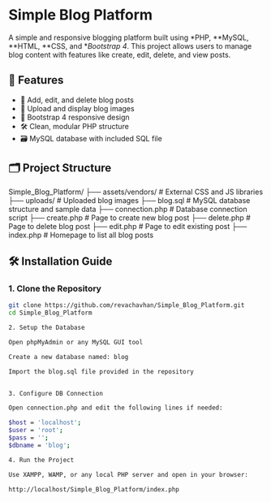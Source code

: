 # Simple Blog Platform

A simple and responsive blogging platform built using *PHP, **MySQL, **HTML, **CSS, and **Bootstrap 4*. This project allows users to manage blog content with features like create, edit, delete, and view posts.

## 🚀 Features

- 📝 Add, edit, and delete blog posts
- 📂 Upload and display blog images
- 🧩 Bootstrap 4 responsive design
- 🛠 Clean, modular PHP structure
- 🗃 MySQL database with included SQL file

## 🗂 Project Structure

Simple_Blog_Platform/ ├── assets/vendors/        # External CSS and JS libraries
                      ├── uploads/               # Uploaded blog images
                      ├── blog.sql               # MySQL database structure and sample data
                      ├── connection.php         # Database connection script
                      ├── create.php             # Page to create new blog post
                      ├── delete.php             # Page to delete blog post
                      ├── edit.php               # Page to edit existing post
                      ├── index.php              # Homepage to list all blog posts

## 🛠 Installation Guide

### 1. Clone the Repository

```bash
git clone https://github.com/revachavhan/Simple_Blog_Platform.git
cd Simple_Blog_Platform

2. Setup the Database

Open phpMyAdmin or any MySQL GUI tool

Create a new database named: blog

Import the blog.sql file provided in the repository


3. Configure DB Connection

Open connection.php and edit the following lines if needed:

$host = 'localhost';
$user = 'root';
$pass = '';
$dbname = 'blog';

4. Run the Project

Use XAMPP, WAMP, or any local PHP server and open in your browser:

http://localhost/Simple_Blog_Platform/index.php

